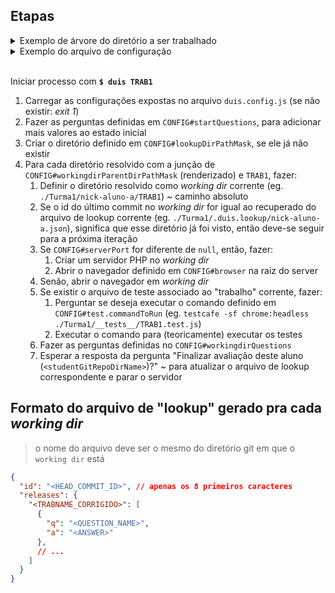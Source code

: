 ## Etapas

<details>
<summary>Exemplo de árvore do diretório a ser trabalhado</summary>

```bash
.
├── duis.questions.js
├── duis.config.js
├── Turma1
│   ├── __tests__
│   │   └── TRAB1.test.js
│   ├── nick-aluno-a # git repo
│   │   ├── TRAB1
│   │   │   └── index.html ## or `index.php`
│   │   ├── TRAB2
│   │   └── # ...
│   ├── nick-aluno-b
│   │   └── # ...
│   └── #...
└── Turma2
    └── #...
```
</details>

<details>
<summary>Exemplo do arquivo de configuração</summary>

```js
```

</details>
<br>

Iniciar processo com **`$ duis TRAB1`**

1. Carregar as configurações expostas no arquivo `duis.config.js` (se não existir: _exit 1_)
2. Fazer as perguntas definidas em `CONFIG#startQuestions`, para adicionar mais valores ao estado inicial
3. Criar o diretório definido em `CONFIG#lookupDirPathMask`, se ele já não existir
4. Para cada diretório resolvido com a junção de `CONFIG#workingdirParentDirPathMask` (renderizado) e `TRAB1`, fazer:
    1. Definir o diretório resolvido como _working dir_ corrente (eg. `./Turma1/nick-aluno-a/TRAB1`) ~ caminho absoluto
    2. Se o id do último commit no _working dir_ for igual ao recuperado do arquivo de lookup corrente (eg. `./Turma1/.duis.lookup/nick-aluno-a.json`), significa que esse diretório já foi visto, então deve-se seguir para a próxima iteração
    3. Se `CONFIG#serverPort` for diferente de `null`, então, fazer:
        1. Criar um servidor PHP no _working dir_
        2. Abrir o navegador definido em `CONFIG#browser` na raiz do server
    4. Senão, abrir o navegador em _working dir_
    5. Se existir o arquivo de teste associado ao "trabalho" corrente, fazer:
        1. Perguntar se deseja executar o comando definido em `CONFIG#test.commandToRun` (eg. `testcafe -sf chrome:headless ./Turma1/__tests__/TRAB1.test.js`)
        2. Executar o comando para (teoricamente) executar os testes
    6. Fazer as perguntas definidas no `CONFIG#workingdirQuestions`
    7. Esperar a resposta da pergunta "Finalizar avaliação deste aluno (`<studentGitRepoDirName>`)?" ~ para atualizar o arquivo de lookup correspondente e parar o servidor

## Formato do arquivo de "lookup" gerado pra cada _working dir_
> o nome do arquivo deve ser o mesmo do diretório git em que o `working dir` está

```json
{
  "id": "<HEAD_COMMIT_ID>", // apenas os 8 primeiros caracteres
  "releases": {
    "<TRABNAME_CORRIGIDO>": [
      {
        "q": "<QUESTION_NAME>",
        "a": "<ANSWER>"
      },
      // ...
    ]
  }
}
```
